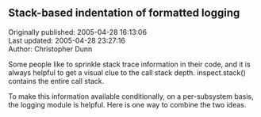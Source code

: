 ## Stack-based indentation of formatted logging  
Originally published: 2005-04-28 16:13:06  
Last updated: 2005-04-28 23:27:16  
Author: Christopher Dunn  
  
Some people like to sprinkle stack trace information in their code, and it is always helpful to get a visual clue to the call stack depth. inspect.stack() contains the entire call stack.

To make this information available conditionally, on a per-subsystem basis, the logging module is helpful. Here is one way to combine the two ideas.